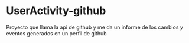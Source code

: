 # UserActivity-github
Proyecto que llama la api de github y me da un informe de los cambios y eventos generados en un perfil de github
